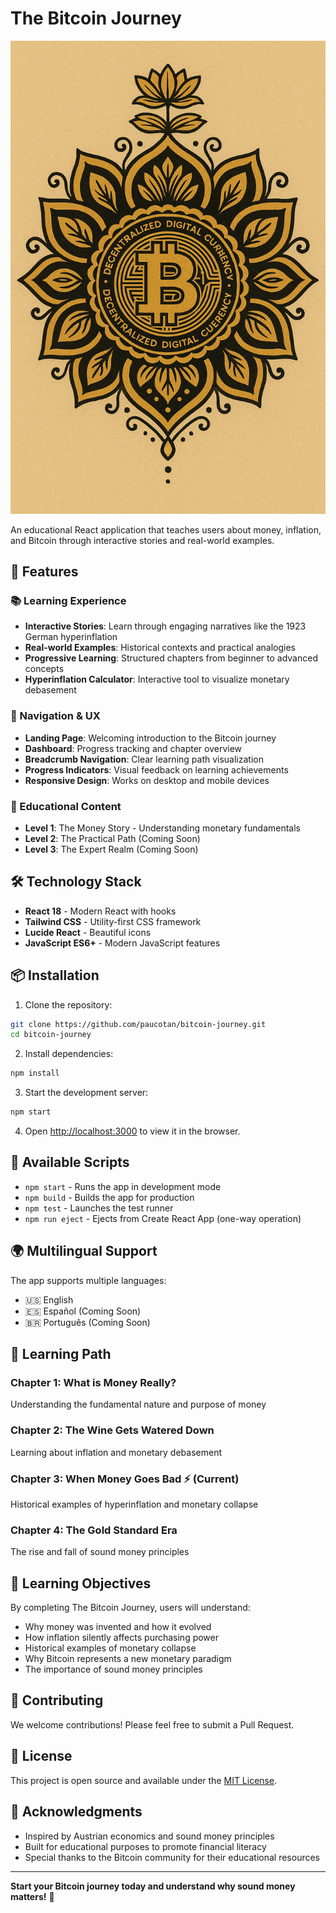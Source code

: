 # The Bitcoin Journey

![Bitcoin Journey Logo](assets/btc_journey_logo.png)

An educational React application that teaches users about money, inflation, and Bitcoin through interactive stories and real-world examples.

## 🚀 Features

### 📚 Learning Experience
- **Interactive Stories**: Learn through engaging narratives like the 1923 German hyperinflation
- **Real-world Examples**: Historical contexts and practical analogies
- **Progressive Learning**: Structured chapters from beginner to advanced concepts
- **Hyperinflation Calculator**: Interactive tool to visualize monetary debasement

### 🧭 Navigation & UX
- **Landing Page**: Welcoming introduction to the Bitcoin journey
- **Dashboard**: Progress tracking and chapter overview
- **Breadcrumb Navigation**: Clear learning path visualization
- **Progress Indicators**: Visual feedback on learning achievements
- **Responsive Design**: Works on desktop and mobile devices

### 🎯 Educational Content
- **Level 1**: The Money Story - Understanding monetary fundamentals
- **Level 2**: The Practical Path (Coming Soon)
- **Level 3**: The Expert Realm (Coming Soon)

## 🛠️ Technology Stack

- **React 18** - Modern React with hooks
- **Tailwind CSS** - Utility-first CSS framework
- **Lucide React** - Beautiful icons
- **JavaScript ES6+** - Modern JavaScript features

## 📦 Installation

1. Clone the repository:
```bash
git clone https://github.com/paucotan/bitcoin-journey.git
cd bitcoin-journey
```

2. Install dependencies:
```bash
npm install
```

3. Start the development server:
```bash
npm start
```

4. Open [http://localhost:3000](http://localhost:3000) to view it in the browser.

## 🎨 Available Scripts

- `npm start` - Runs the app in development mode
- `npm build` - Builds the app for production
- `npm test` - Launches the test runner
- `npm run eject` - Ejects from Create React App (one-way operation)

## 🌍 Multilingual Support

The app supports multiple languages:
- 🇺🇸 English
- 🇪🇸 Español (Coming Soon)
- 🇧🇷 Português (Coming Soon)

## 📖 Learning Path

### Chapter 1: What is Money Really?
Understanding the fundamental nature and purpose of money

### Chapter 2: The Wine Gets Watered Down
Learning about inflation and monetary debasement

### Chapter 3: When Money Goes Bad ⚡ (Current)
Historical examples of hyperinflation and monetary collapse

### Chapter 4: The Gold Standard Era
The rise and fall of sound money principles

## 🎯 Learning Objectives

By completing The Bitcoin Journey, users will understand:
- Why money was invented and how it evolved
- How inflation silently affects purchasing power
- Historical examples of monetary collapse
- Why Bitcoin represents a new monetary paradigm
- The importance of sound money principles

## 🤝 Contributing

We welcome contributions! Please feel free to submit a Pull Request.

## 📄 License

This project is open source and available under the [MIT License](LICENSE).

## 🌟 Acknowledgments

- Inspired by Austrian economics and sound money principles
- Built for educational purposes to promote financial literacy
- Special thanks to the Bitcoin community for their educational resources

---

**Start your Bitcoin journey today and understand why sound money matters!** 🚀